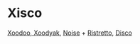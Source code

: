# Xisco

[Xoodoo, Xoodyak](https://csrc.nist.gov/CSRC/media/Projects/Lightweight-Cryptography/documents/round-1/spec-doc/Xoodyak-spec.pdf), [Noise](https://noiseprotocol.org/) + [Ristretto](https://libsodium.gitbook.io/doc/advanced/point-arithmetic/ristretto), [Disco](https://www.discocrypto.com/)
